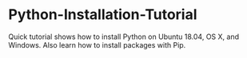 # Python-Installation-Tutorial
Quick tutorial shows how to install Python on Ubuntu 18.04, OS X, and Windows. Also learn how to install packages with Pip. 
